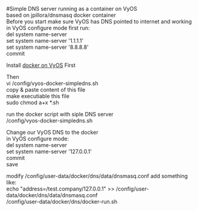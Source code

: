 #Simple DNS server running as a container on VyOS</br>
based on jpillora/dnsmasq docker container<br>
Before you start make sure VyOS has DNS pointed to internet and working <br>
in VyOS configure mode first run:</br>
del system name-server</br>
set system name-server '1.1.1.1'</br>
set system name-server '8.8.8.8'</br>
commit</br>

Install [docker on VyOS](https://github.com/qdrddr/VyOS/blob/main/docker) First</br>

Then</br>
vi /config/vyos-docker-simpledns.sh</br>
copy & paste content of this file </br>
make executiable this file</br>
sudo chmod a+x *.sh</br>

run the docker script with siple DNS server</br>
/config/vyos-docker-simpledns.sh</br>

Change our VyOS DNS to the docker</br>
in VyOS configure mode:</br>
del system name-server</br>
set system name-server '127.0.0.1'</br>
commit</br>
save</br>

modify /config/user-data/docker/dns/data/dnsmasq.conf add something like:</br>
echo "address=/test.company/127.0.0.1" >> /config/user-data/docker/dns/data/dnsmasq.conf</br>
/config/user-data/docker/dns/docker-run.sh

